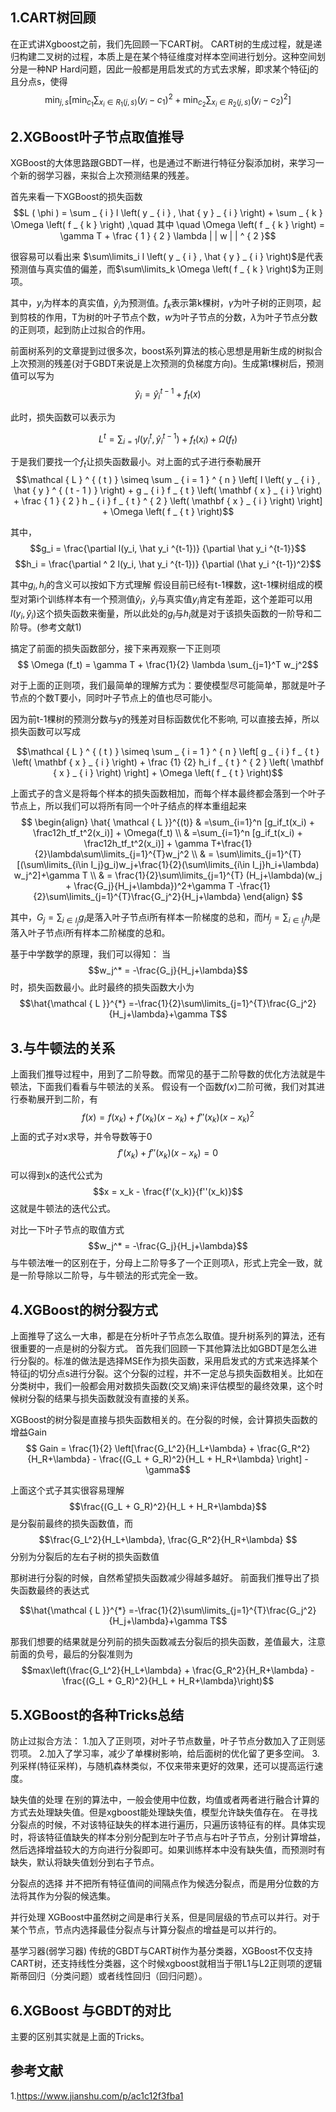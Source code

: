 ## 1.CART树回顾
在正式讲Xgboost之前，我们先回顾一下CART树。
CART树的生成过程，就是递归构建二叉树的过程，本质上是在某个特征维度对样本空间进行划分。这种空间划分是一种NP Hard问题，因此一般都是用启发式的方式去求解，即求某个特征j的且分点s，使得
$$\min_ { j , s } \left[ \min _ { c _ { 1 } } \sum _ { x _ { i } \in R _ { 1 } ( j , s ) } \left( y _ { i } - c _ { 1 } \right) ^ { 2 } + \min _ { c _ { 2 } } \sum _ { x _ { i } \in R _ { 2 } ( j , s ) } \left( y _ { i } - c _ { 2 } \right) ^ { 2 } \right]$$

## 2.XGBoost叶子节点取值推导
XGBoost的大体思路跟GBDT一样，也是通过不断进行特征分裂添加树，来学习一个新的弱学习器，来拟合上次预测结果的残差。

首先来看一下XGBoost的损失函数
$$L ( \phi ) = \sum _ { i } l \left( y _ { i } , \hat { y } _ { i } \right) + \sum _ { k } \Omega \left( f _ { k } \right) ,\quad 其中 \quad \Omega \left( f _ { k } \right) = \gamma T + \frac { 1 } { 2 } \lambda | | w | | ^ { 2 }$$

很容易可以看出来
$\sum\limits_i l \left( y _ { i } , \hat { y } _ { i } \right)$是代表预测值与真实值的偏差，而$\sum\limits_k \Omega \left( f _ { k } \right)$为正则项。

其中，$y_i$为样本的真实值，$\hat y_ i$为预测值。$f_k$表示第k棵树，$\gamma$为叶子树的正则项，起到剪枝的作用，T为树的叶子节点个数，$w$为叶子节点的分数，$\lambda$为叶子节点分数的正则项，起到防止过拟合的作用。

前面树系列的文章提到过很多次，boost系列算法的核心思想是用新生成的树拟合上次预测的残差(对于GBDT来说是上次预测的负梯度方向)。生成第t棵树后，预测值可以写为
$$\hat y_i = \hat y_i ^{t-1} + f_t(x)$$

此时，损失函数可以表示为

$$L^t = \sum _{i=1} l ( y _i^t , \hat y_i ^{t-1}) + f_t(x_i) + \Omega (f _t)$$

于是我们要找一个$f_t$让损失函数最小。对上面的式子进行泰勒展开
$$\mathcal { L } ^ { ( t ) } \simeq \sum _ { i = 1 } ^ { n } \left[ l \left( y _ { i } , \hat { y } ^ { ( t - 1 ) } \right) + g _ { i } f _ { t } \left( \mathbf { x } _ { i } \right) + \frac { 1 } { 2 } h _ { i } f _ { t } ^ { 2 } \left( \mathbf { x } _ { i } \right) \right] + \Omega \left( f _ { t } \right)$$

其中，
$$g_i = \frac{\partial l(y_i, \hat y_i ^{t-1})} {\partial \hat y_i ^{t-1}}$$
$$h_i = \frac{\partial ^ 2 l(y_i, \hat y_i ^{t-1})} {\partial (\hat y_i ^{t-1})^2}$$

其中$g_i, h_i$的含义可以按如下方式理解
假设目前已经有t-1棵数，这t-1棵树组成的模型对第i个训练样本有一个预测值$\hat y_i$，$\hat y_i$与真实值$y_i$肯定有差距，这个差距可以用$l(y_i, \hat y_i)$这个损失函数来衡量，所以此处的$g_i$与$h_i$就是对于该损失函数的一阶导和二阶导。(参考文献1)


搞定了前面的损失函数部分，接下来再观察一下正则项
$$ \Omega (f_t) = \gamma T + \frac{1}{2} \lambda \sum_{j=1}^T w_j^2$$

对于上面的正则项，我们最简单的理解方式为：要使模型尽可能简单，那就是叶子节点的个数T要小，同时叶子节点上的值也尽可能小。

因为前t-1棵树的预测分数与y的残差对目标函数优化不影响, 可以直接去掉，所以损失函数可以写成

$$\mathcal { L } ^ { ( t ) } \simeq \sum _ { i = 1 } ^ { n } \left[ g _ { i } f _ { t } \left( \mathbf { x } _ { i } \right) + \frac {1} {2} h_i f _ { t } ^ { 2 } \left( \mathbf { x } _ { i } \right) \right] + \Omega \left( f _ { t } \right)$$

上面式子的含义是将每个样本的损失函数相加，而每个样本最终都会落到一个叶子节点上，所以我们可以将所有同一个叶子结点的样本重组起来
$$
\begin{align}
\hat{ \mathcal { L }}^{(t)} 
 & =\sum_{i=1}^n [g_if_t(x_i) + \frac12h_tf_t^2(x_i)] + \Omega(f_t) \\
 & =\sum_{i=1}^n [g_if_t(x_i) + \frac12h_tf_t^2(x_i)] + \gamma T+\frac{1}{2}\lambda\sum\limits_{j=1}^{T}w_j^2 \\ 
 & = \sum\limits_{j=1}^{T} [(\sum\limits_{i\in I_j}g_i)w_j+\frac{1}{2}(\sum\limits_{i\in I_j}h_i+\lambda) w_j^2]+\gamma T \\ 
 & = \frac{1}{2}\sum\limits_{j=1}^{T} (H_j+\lambda)(w_j + \frac{G_j}{H_j+\lambda})^2+\gamma T -\frac{1}{2}\sum\limits_{j=1}^{T}\frac{G_j^2}{H_j+\lambda} 
\end{align}
$$

其中，$G_j = \sum _{i \in I_j} g_i$是落入叶子节点i所有样本一阶梯度的总和，而$H_j = \sum _{i \in I_j} h_i$是落入叶子节点i所有样本二阶梯度的总和。

基于中学数学的原理，我们可以得知：
当
$$w_j^* = -\frac{G_j}{H_j+\lambda}$$
时，损失函数最小。此时最终的损失函数大小为
$$\hat{\mathcal { L }}^{*} =-\frac{1}{2}\sum\limits_{j=1}^{T}\frac{G_j^2}{H_j+\lambda}+\gamma T$$


## 3.与牛顿法的关系
上面我们推导过程中，用到了二阶导数。而常见的基于二阶导数的优化方法就是牛顿法，下面我们看看与牛顿法的关系。
假设有一个函数$f(x)$二阶可微，我们对其进行泰勒展开到二阶，有
$$f(x) = f(x_k) + f'(x_k)(x-x_k) + f''(x_k)(x-x_k)^2$$
上面的式子对x求导，并令导数等于0
$$f'(x_k) +  f''(x_k)(x-x_k) = 0$$

可以得到x的迭代公式为
$$x = x_k - \frac{f'(x_k)}{f''(x_k)}$$
这就是牛顿法的迭代公式。

对比一下叶子节点的取值方式
$$w_j^* = -\frac{G_j}{H_j+\lambda}$$
与牛顿法唯一的区别在于，分母上二阶导多了一个正则项$\lambda$，形式上完全一致，就是一阶导除以二阶导，与牛顿法的形式完全一致。

## 4.XGBoost的树分裂方式
上面推导了这么一大串，都是在分析叶子节点怎么取值。提升树系列的算法，还有很重要的一点是树的分裂方式。
首先我们回顾一下其他算法比如GBDT是怎么进行分裂的。标准的做法是选择MSE作为损失函数，采用启发式的方式来选择某个特征j的切分点s进行分裂。这个分裂的过程，并不一定总与损失函数相关。比如在分类树中，我们一般都会用对数损失函数(交叉熵)来评估模型的最终效果，这个时候树分裂的结果与损失函数就没有直接的关系。

XGBoost的树分裂是直接与损失函数相关的。在分裂的时候，会计算损失函数的增益Gain
$$ Gain = \frac{1}{2} \left[\frac{G_L^2}{H_L+\lambda}  + \frac{G_R^2}{H_R+\lambda} - \frac{(G_L + G_R)^2}{H_L + H_R+\lambda} \right] - \gamma$$

上面这个式子其实很容易理解
$$\frac{(G_L + G_R)^2}{H_L + H_R+\lambda}$$是分裂前最终的损失函数值，而
$$\frac{G_L^2}{H_L+\lambda}, \frac{G_R^2}{H_R+\lambda} $$
分别为分裂后的左右子树的损失函数值

那树进行分裂的时候，自然希望损失函数减少得越多越好。
前面我们推导出了损失函数最终的表达式

$$\hat{\mathcal { L }}^{*} =-\frac{1}{2}\sum\limits_{j=1}^{T}\frac{G_j^2}{H_j+\lambda}+\gamma T$$


那我们想要的结果就是分列前的损失函数减去分裂后的损失函数，差值最大，注意前面的负号，最后的分裂准则为
$$max\left(\frac{G_L^2}{H_L+\lambda} + \frac{G_R^2}{H_R+\lambda} - \frac{(G_L + G_R)^2}{H_L + H_R+\lambda}\right)$$

## 5.XGBoost的各种Tricks总结
防止过拟合方法：
1.加入了正则项，对叶子节点数量，叶子节点分数加入了正则惩罚项。
2.加入了学习率，减少了单棵树影响，给后面树的优化留了更多空间。
3.列采样(特征采样)，与随机森林类似，不仅来带来更好的效果，还可以提高运行速度。

缺失值的处理
在别的算法中，一般会使用中位数，均值或者两者进行融合计算的方式去处理缺失值。但是xgboost能处理缺失值，模型允许缺失值存在。
在寻找分裂点的时候，不对该特征缺失的样本进行遍历，只遍历该特征有的样。具体实现时，将该特征值缺失的样本分别分配到左叶子节点与右叶子节点，分别计算增益，然后选择增益较大的方向进行分裂即可。如果训练样本中没有缺失值，而预测时有缺失，默认将缺失值划分到右子节点。

分裂点的选择
并不把所有特征值间的间隔点作为候选分裂点，而是用分位数的方法将其作为分裂的候选集。

并行处理
XGBoost中虽然树之间是串行关系，但是同层级的节点可以并行。对于某个节点，节点内选择最佳分裂点与计算分裂点的增益是可以并行的。

基学习器(弱学习器)
传统的GBDT与CART树作为基分类器，XGBoost不仅支持CART树，还支持线性分类器，这个时候xgboost就相当于带L1与L2正则项的逻辑斯蒂回归（分类问题）或者线性回归（回归问题）。

## 6.XGBoost 与GBDT的对比
主要的区别其实就是上面的Tricks。


## 参考文献
1.https://www.jianshu.com/p/ac1c12f3fba1